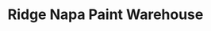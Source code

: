 ---
title: "Ridge Napa Paint Warehouse"
url: /south-bend/ridge-napa-paint-warehouse/
shop: car parts
---